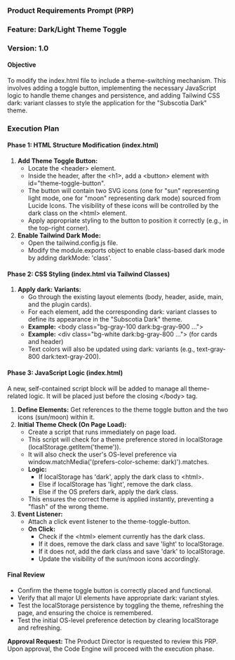 ### **Product Requirements Prompt (PRP)**

### **Feature: Dark/Light Theme Toggle**

### **Version: 1.0**

#### **Objective**

To modify the index.html file to include a theme-switching mechanism. This involves adding a toggle button, implementing the necessary JavaScript logic to handle theme changes and persistence, and adding Tailwind CSS dark: variant classes to style the application for the "Subscotia Dark" theme.

### **Execution Plan**

#### **Phase 1: HTML Structure Modification (index.html)**

1. **Add Theme Toggle Button:**  
   * Locate the \<header\> element.  
   * Inside the header, after the \<h1\>, add a \<button\> element with id="theme-toggle-button".  
   * The button will contain two SVG icons (one for "sun" representing light mode, one for "moon" representing dark mode) sourced from Lucide Icons. The visibility of these icons will be controlled by the dark class on the \<html\> element.  
   * Apply appropriate styling to the button to position it correctly (e.g., in the top-right corner).  
2. **Enable Tailwind Dark Mode:**  
   * Open the tailwind.config.js file.  
   * Modify the module.exports object to enable class-based dark mode by adding darkMode: 'class'.

#### **Phase 2: CSS Styling (index.html via Tailwind Classes)**

1. **Apply dark: Variants:**  
   * Go through the existing layout elements (body, header, aside, main, and the plugin cards).  
   * For each element, add the corresponding dark: variant classes to define its appearance in the "Subscotia Dark" theme.  
   * **Example:** \<body class="bg-gray-100 dark:bg-gray-900 ..."\>  
   * **Example:** \<div class="bg-white dark:bg-gray-800 ..."\> (for cards and header)  
   * Text colors will also be updated using dark: variants (e.g., text-gray-800 dark:text-gray-200).

#### **Phase 3: JavaScript Logic (index.html)**

A new, self-contained script block will be added to manage all theme-related logic. It will be placed just before the closing \</body\> tag.

1. **Define Elements:** Get references to the theme toggle button and the two icons (sun/moon) within it.  
2. **Initial Theme Check (On Page Load):**  
   * Create a script that runs immediately on page load.  
   * This script will check for a theme preference stored in localStorage (localStorage.getItem('theme')).  
   * It will also check the user's OS-level preference via window.matchMedia('(prefers-color-scheme: dark)').matches.  
   * **Logic:**  
     * If localStorage has 'dark', apply the dark class to \<html\>.  
     * Else if localStorage has 'light', remove the dark class.  
     * Else if the OS prefers dark, apply the dark class.  
   * This ensures the correct theme is applied instantly, preventing a "flash" of the wrong theme.  
3. **Event Listener:**  
   * Attach a click event listener to the theme-toggle-button.  
   * **On Click:**  
     * Check if the \<html\> element currently has the dark class.  
     * If it does, remove the dark class and save 'light' to localStorage.  
     * If it does not, add the dark class and save 'dark' to localStorage.  
     * Update the visibility of the sun/moon icons accordingly.

#### **Final Review**

* Confirm the theme toggle button is correctly placed and functional.  
* Verify that all major UI elements have appropriate dark: variant styles.  
* Test the localStorage persistence by toggling the theme, refreshing the page, and ensuring the choice is remembered.  
* Test the initial OS-level preference detection by clearing localStorage and refreshing.

**Approval Request:** The Product Director is requested to review this PRP. Upon approval, the Code Engine will proceed with the execution phase.